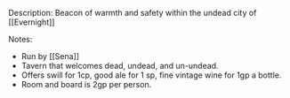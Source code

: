 Description: Beacon of warmth and safety within the undead city of [[Evernight]]

Notes:
- Run by [[Sena]]
- Tavern that welcomes dead, undead, and un-undead.
- Offers swill for 1cp, good ale for 1 sp, fine vintage wine for 1gp a bottle.
- Room and board is 2gp per person.